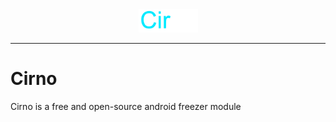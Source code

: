 <div align="center" class="percent">
   <img width="95" src="cirno.svg" alt="title">
</div>
   
----
# Cirno
Cirno is a free and open-source android freezer module
